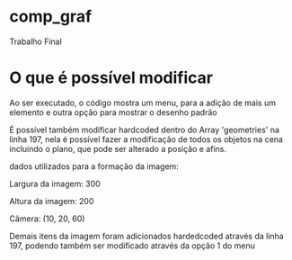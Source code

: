 # comp_graf
Trabalho Final

# O que é possível modificar

Ao ser executado, o código mostra um menu, para a adição de mais um elemento e outra opção para mostrar o desenho padrão

É possível também modificar hardcoded dentro do Array 'geometries' na linha 197, nela é possível fazer a modificação de todos os objetos na cena
incluindo o plano, que pode ser alterado a posição e afins.

dados utilizados para a formação da imagem:

Largura da imagem: 300

Altura da imagem: 200

Câmera: (10, 20, 60)

Demais itens da imagem foram adicionados hardedcoded através da linha 197, podendo também ser modificado através da opção 1 do menu
